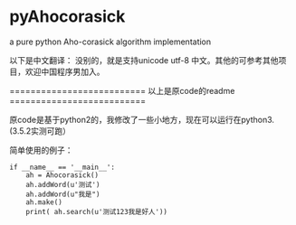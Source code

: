 pyAhocorasick
=============

a pure python Aho-corasick algorithm implementation

以下是中文翻译：
没别的，就是支持unicode utf-8 中文。其他的可参考其他项目，欢迎中国程序男加入。

========================== 以上是原code的readme ==========================

原code是基于python2的，我修改了一些小地方，现在可以运行在python3. (3.5.2实测可跑）

简单使用的例子：
```
if __name__ == '__main__':
	ah = Ahocorasick()
	ah.addWord(u'测试')
	ah.addWord(u"我是")
	ah.make()
	print( ah.search(u'测试123我是好人'))
```
